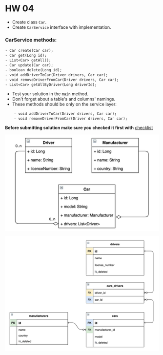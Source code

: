 # HW 04
- Create class `Car`.
- Create `CarService` interface with implementation.

### CarService methods:
    - Car create(Car car);
    - Car get(Long id);
    - List<Car> getAll();
    - Car update(Car car);
    - boolean delete(Long id);
    - void addDriverToCar(Driver drivers, Car car);
    - void removeDriverFromCar(Driver drivers, Car car);
    - List<Car> getAllByDriver(Long driverId);

- Test your solution in the `main` method.
- Don't forget about a table's and columns' namings.
- These methods should be only on the service layer: 
```
    - void addDriverToCar(Driver drivers, Car car);
    - void removeDriverFromCar(Driver drivers, Car car);
```

__Before submitting solution make sure you checked it first with__ [checklist](https://mate-academy.github.io/jv-program-common-mistakes/java-JDBC/join/Joins_checklist.html)

![diagram](taxi_models_diagram.jpeg)

![diagram](join-db-diagram.png)

